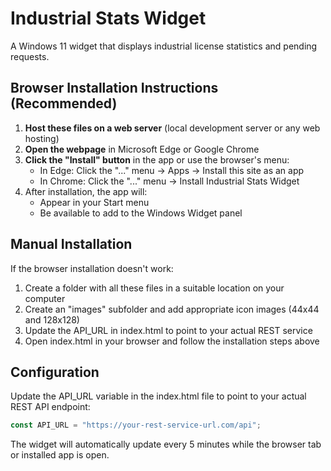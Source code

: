 # Industrial Stats Widget

A Windows 11 widget that displays industrial license statistics and pending requests.

## Browser Installation Instructions (Recommended)

1. **Host these files on a web server** (local development server or any web hosting)
2. **Open the webpage** in Microsoft Edge or Google Chrome
3. **Click the "Install" button** in the app or use the browser's menu:
   - In Edge: Click the "..." menu → Apps → Install this site as an app
   - In Chrome: Click the "..." menu → Install Industrial Stats Widget
4. After installation, the app will:
   - Appear in your Start menu
   - Be available to add to the Windows Widget panel

## Manual Installation

If the browser installation doesn't work:

1. Create a folder with all these files in a suitable location on your computer
2. Create an "images" subfolder and add appropriate icon images (44x44 and 128x128)
3. Update the API_URL in index.html to point to your actual REST service
4. Open index.html in your browser and follow the installation steps above

## Configuration

Update the API_URL variable in the index.html file to point to your actual REST API endpoint:

```javascript
const API_URL = "https://your-rest-service-url.com/api";
```

The widget will automatically update every 5 minutes while the browser tab or installed app is open.
